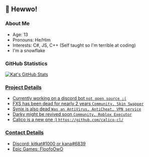 ## 👋 Hewwo!

### About Me
- Age: 13
- Pronouns: He/Him
- Interests: C#, JS, C++ (Self taught so I'm terrible at coding)
- I'm a snowflake


### GitHub Statistics
[![Kat's GitHub Stats](https://github-readme-stats.vercel.app/api?username=calico-cl&show_icons=true&theme=nord)](https://github.com/calico-cl?tab=overview)
<br>
<a href="https://github.com/calico-cl?tab=overview">
### Project Details
- Currently working on a discord bot `not open source ;(`
- FXS has been dead for nearly 2 years `Community, Skin Swapper`
- Synix is also dead `Was an AntiVirus, AntiCheat, VPN service`
- Darky might be revived soon `Community, Roblox Executor`
- Calico is a new one :) `https://github.com/calico-cl/`

### Contact Details
- Discord: kitkat#1000 or kana#6839
- Epic Games: FloofoOwO

<!---
Fadeuwu/Fadeuwu is a ✨ special ✨ repository because its `README.md` (this file) appears on your GitHub profile.
You can click the Preview link to take a look at your changes.
--->
